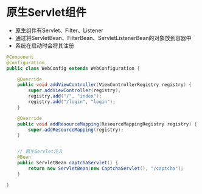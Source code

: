 # 原生Servlet组件

* 原生组件有Servlet、Filter、Listener
* 通过将ServletBean、FilterBean、ServletListenerBean的对象放到容器中
* 系统在启动时会将其注册

```java
@Component
@Configuration
public class WebConfig extends WebConfiguration {

    @Override
    public void addViewController(ViewControllerRegistry registry) {
        super.addViewController(registry);
        registry.add("/", "index");
        registry.add("/login", "login");
    }

    @Override
    public void addResourceMapping(ResourceMappingRegistry registry) {
        super.addResourceMapping(registry);
    }


    // 原生Servlet注入
    @Bean
    public ServletBean captchaServlet() {
        return new ServletBean(new CaptchaServlet(), "/captcha");
    }

}

```